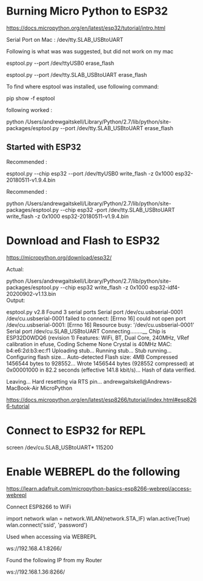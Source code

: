 # Burning Micro Python to ESP32

https://docs.micropython.org/en/latest/esp32/tutorial/intro.html

Serial Port on Mac : /dev/tty.SLAB_USBtoUART

Following is what was was suggested, but did not work on my mac

esptool.py --port /dev/ttyUSB0 erase_flash

esptool.py --port /dev/tty.SLAB_USBtoUART erase_flash

To find where esptool was installed, use following command: 

pip show -f esptool


following worked :

python /Users/andrewgaitskell/Library/Python/2.7/lib/python/site-packages/esptool.py --port /dev/tty.SLAB_USBtoUART erase_flash

## Started with ESP32

Recommended :

esptool.py --chip esp32 --port /dev/ttyUSB0 write_flash -z 0x1000 esp32-20180511-v1.9.4.bin

Recommended :

python /Users/andrewgaitskell/Library/Python/2.7/lib/python/site-packages/esptool.py --chip esp32 -port /dev/tty.SLAB_USBtoUART write_flash -z 0x1000 esp32-20180511-v1.9.4.bin

# Download and Flash to ESP32

https://micropython.org/download/esp32/

Actual:

python /Users/andrewgaitskell/Library/Python/2.7/lib/python/site-packages/esptool.py --chip esp32 write_flash -z 0x1000 esp32-idf4-20200902-v1.13.bin                          
Output:

esptool.py v2.8
Found 3 serial ports
Serial port /dev/cu.usbserial-0001
/dev/cu.usbserial-0001 failed to connect: [Errno 16] could not open port /dev/cu.usbserial-0001: [Errno 16] Resource busy: '/dev/cu.usbserial-0001'
Serial port /dev/cu.SLAB_USBtoUART
Connecting........__
Chip is ESP32D0WDQ6 (revision 1)
Features: WiFi, BT, Dual Core, 240MHz, VRef calibration in efuse, Coding Scheme None
Crystal is 40MHz
MAC: b4:e6:2d:b3:ec:f1
Uploading stub...
Running stub...
Stub running...
Configuring flash size...
Auto-detected Flash size: 4MB
Compressed 1456544 bytes to 928552...
Wrote 1456544 bytes (928552 compressed) at 0x00001000 in 82.2 seconds (effective 141.8 kbit/s)...
Hash of data verified.

Leaving...
Hard resetting via RTS pin...
andrewgaitskell@Andrews-MacBook-Air MicroPython 


https://docs.micropython.org/en/latest/esp8266/tutorial/index.html#esp8266-tutorial

# Connect to ESP32 for REPL

screen /dev/cu.SLAB_USBtoUART* 115200

# Enable WEBREPL do the following

https://learn.adafruit.com/micropython-basics-esp8266-webrepl/access-webrepl

Connect ESP8266 to WiFi

import network
wlan = network.WLAN(network.STA_IF)
wlan.active(True)
wlan.connect('ssid', 'password')

Used when accessing via WEBREPL

ws://192.168.4.1:8266/

Found the following IP from my Router

ws://192.168.1.36:8266/
